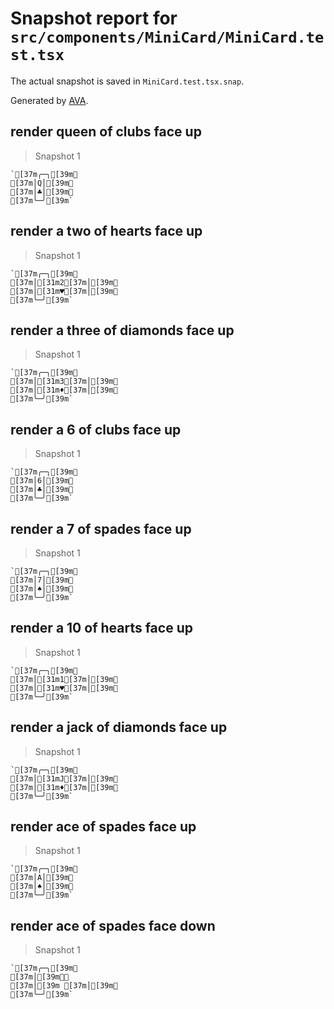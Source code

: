 # Snapshot report for `src/components/MiniCard/MiniCard.test.tsx`

The actual snapshot is saved in `MiniCard.test.tsx.snap`.

Generated by [AVA](https://avajs.dev).

## render queen of clubs face up

> Snapshot 1

    `[37m╭─╮[39m␊
    [37m│Q│[39m␊
    [37m│♣│[39m␊
    [37m╰─╯[39m`

## render a two of hearts face up

> Snapshot 1

    `[37m╭─╮[39m␊
    [37m│[31m2[37m│[39m␊
    [37m│[31m♥[37m│[39m␊
    [37m╰─╯[39m`

## render a three of diamonds face up

> Snapshot 1

    `[37m╭─╮[39m␊
    [37m│[31m3[37m│[39m␊
    [37m│[31m♦[37m│[39m␊
    [37m╰─╯[39m`

## render a 6 of clubs face up

> Snapshot 1

    `[37m╭─╮[39m␊
    [37m│6│[39m␊
    [37m│♣│[39m␊
    [37m╰─╯[39m`

## render a 7 of spades face up

> Snapshot 1

    `[37m╭─╮[39m␊
    [37m│7│[39m␊
    [37m│♠│[39m␊
    [37m╰─╯[39m`

## render a 10 of hearts face up

> Snapshot 1

    `[37m╭─╮[39m␊
    [37m│[31m1[37m│[39m␊
    [37m│[31m♥[37m│[39m␊
    [37m╰─╯[39m`

## render a jack of diamonds face up

> Snapshot 1

    `[37m╭─╮[39m␊
    [37m│[31mJ[37m│[39m␊
    [37m│[31m♦[37m│[39m␊
    [37m╰─╯[39m`

## render ace of spades face up

> Snapshot 1

    `[37m╭─╮[39m␊
    [37m│A│[39m␊
    [37m│♠│[39m␊
    [37m╰─╯[39m`

## render ace of spades face down

> Snapshot 1

    `[37m╭─╮[39m␊
    [37m│[39m🂠␊
    [37m│[39m [37m│[39m␊
    [37m╰─╯[39m`
